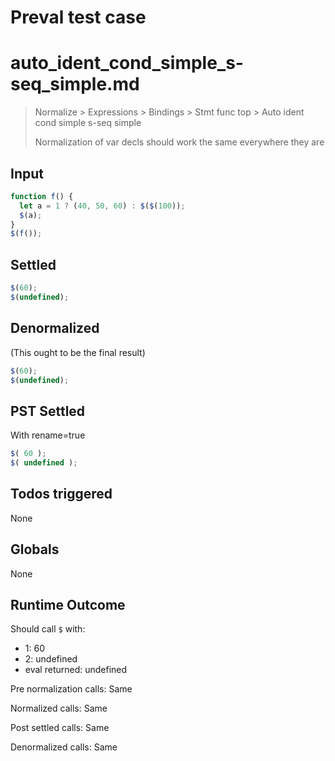# Preval test case

# auto_ident_cond_simple_s-seq_simple.md

> Normalize > Expressions > Bindings > Stmt func top > Auto ident cond simple s-seq simple
>
> Normalization of var decls should work the same everywhere they are

## Input

`````js filename=intro
function f() {
  let a = 1 ? (40, 50, 60) : $($(100));
  $(a);
}
$(f());
`````


## Settled


`````js filename=intro
$(60);
$(undefined);
`````


## Denormalized
(This ought to be the final result)

`````js filename=intro
$(60);
$(undefined);
`````


## PST Settled
With rename=true

`````js filename=intro
$( 60 );
$( undefined );
`````


## Todos triggered


None


## Globals


None


## Runtime Outcome


Should call `$` with:
 - 1: 60
 - 2: undefined
 - eval returned: undefined

Pre normalization calls: Same

Normalized calls: Same

Post settled calls: Same

Denormalized calls: Same
